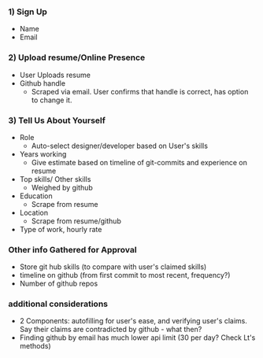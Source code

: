 

### 1) Sign Up
  - Name
  - Email

### 2) Upload resume/Online Presence
  - User Uploads resume
  - Github handle
    - Scraped via email. User confirms that handle is correct, has option to change it.


### 3) Tell Us About Yourself
  - Role
    - Auto-select designer/developer based on User's skills
  - Years working
    - Give estimate based on timeline of git-commits and experience on resume
  - Top skills/ Other skills
    - Weighed by github
  - Education
    - Scrape from resume
  - Location
    - Scrape from resume/github
  - Type of work, hourly rate


### Other info Gathered for Approval
- Store git hub skills (to compare with user's claimed skills)
- timeline on github (from first commit to most recent, frequency?)
- Number of github repos

### additional considerations
- 2 Components: autofilling for user's ease, and verifying user's claims. Say their claims are contradicted by github - what then?
- Finding github by email has much lower api limit (30 per day? Check Lt's methods)
